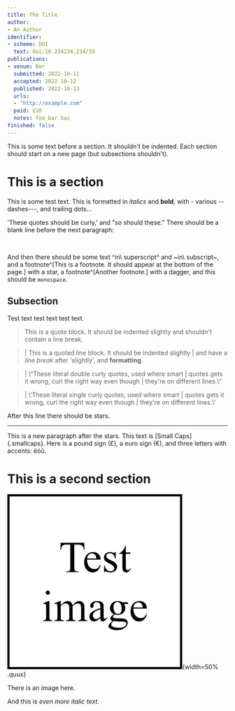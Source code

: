 ```yaml
---
title: The Title
author:
- An Author
identifier:
- scheme: DOI
  text: doi:10.234234.234/33
publications:
- venue: Bar
  submitted: 2022-10-11
  accepted: 2022-10-12
  published: 2022-10-13
  urls:
  - "http://example.com"
  paid: £10
  notes: foo bar baz
finished: false
---
```


This is some text before a section. It shouldn't be indented. Each section should start on a new page (but subsections shouldn't).

# This is a section

This is some test text. This is formatted in *italics* and **bold**, with - various -- dashes---, and trailing dots...

'These quotes should be curly,' and "so should these." There should be a blank line before the next paragraph:

&nbsp;

And then there should be some text ^in\ superscript^ and ~in\ subscript~, and a footnote^[This is a footnote. It should appear at the bottom of the page.] with a star, a footnote^[Another footnote.] with a dagger, and this should be `monospace`.

## Subsection

Test text test text test text.

> This is a quote block. It should be indented slightly
> and shouldn't contain a line break.

> | This is a quoted line block. It should be indented slightly
> | and have a *line break* after 'slightly', and **formatting**.

> | \“These literal double curly quotes, used where smart
> | quotes gets it wrong, curl the right way even though
> | they're on different lines.\”

> | \‘These literal single curly quotes, used where smart
> | quotes gets it wrong, curl the right way even though
> | they're on different lines.\’

After this line there should be stars.

* * *

This is a new paragraph after the stars. This text is [Small Caps]{.smallcaps}. Here is a pound sign (£), a euro sign (€), and three letters with accents: ëóû.

# This is a second section

![foo](image.jpg "bar"){width=50% .quux}

There is an image here.

And this is *even more italic text*.

